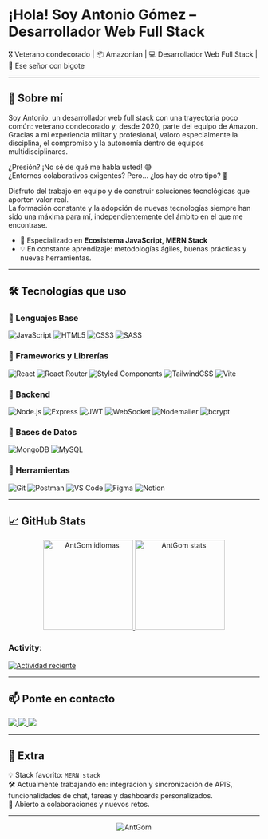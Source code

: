 # ¡Hola! Soy Antonio Gómez – Desarrollador Web Full Stack

🎖️ Veterano condecorado | 📦 Amazonian | 💻 Desarrollador Web Full Stack | 👨 Ese señor con bigote

---

## 🚀 Sobre mí

Soy Antonio, un desarrollador web full stack con una trayectoria poco común: veterano condecorado y, desde 2020, parte del equipo de Amazon. Gracias a mi experiencia militar y profesional, valoro especialmente la disciplina, el compromiso y la autonomía dentro de equipos multidisciplinares.

¿Presión? ¡No sé de qué me habla usted! 😅  
¿Entornos colaborativos exigentes? Pero… ¿los hay de otro tipo? 🤣  

Disfruto del trabajo en equipo y de construir soluciones tecnológicas que aporten valor real.  
La formación constante y la adopción de nuevas tecnologías siempre han sido una máxima para mí, independientemente del ámbito en el que me encontrase.

- 🔧 Especializado en **Ecosistema JavaScript, MERN Stack**
- 💡 En constante aprendizaje: metodologías ágiles, buenas prácticas y nuevas herramientas.

---

## 🛠️ Tecnologías que uso

### 🔸 Lenguajes Base
![JavaScript](https://img.shields.io/badge/JavaScript-F7DF1E?style=flat-square&logo=javascript&logoColor=black)
![HTML5](https://img.shields.io/badge/HTML5-E34F26?style=flat-square&logo=html5&logoColor=white)
![CSS3](https://img.shields.io/badge/CSS3-1572B6?style=flat-square&logo=css3&logoColor=white)
![SASS](https://img.shields.io/badge/Sass-CC6699?style=flat-square&logo=sass&logoColor=white)

### 🔸 Frameworks y Librerías
![React](https://img.shields.io/badge/React-20232A?style=flat-square&logo=react&logoColor=61DAFB)
![React Router](https://img.shields.io/badge/React_Router-CA4245?style=flat-square&logo=react-router&logoColor=white)
![Styled Components](https://img.shields.io/badge/Styled--Components-DB7093?style=flat-square&logo=styled-components&logoColor=white)
![TailwindCSS](https://img.shields.io/badge/Tailwind_CSS-06B6D4?style=flat-square&logo=tailwind-css&logoColor=white)
![Vite](https://img.shields.io/badge/Vite-646CFF?style=flat-square&logo=vite&logoColor=white)

### 🔸 Backend
![Node.js](https://img.shields.io/badge/Node.js-339933?style=flat-square&logo=node.js&logoColor=white)
![Express](https://img.shields.io/badge/Express.js-000000?style=flat-square&logo=express&logoColor=white)
![JWT](https://img.shields.io/badge/JWT-000000?style=flat-square&logo=jsonwebtokens&logoColor=white)
![WebSocket](https://img.shields.io/badge/WebSocket-35495E?style=flat-square&logo=socket.io&logoColor=white)
![Nodemailer](https://img.shields.io/badge/Nodemailer-339933?style=flat-square&logo=maildotru&logoColor=white)
![bcrypt](https://img.shields.io/badge/bcrypt-ff8800?style=flat-square&logo=key&logoColor=white)

### 🔸 Bases de Datos
![MongoDB](https://img.shields.io/badge/MongoDB-47A248?style=flat-square&logo=mongodb&logoColor=white)
![MySQL](https://img.shields.io/badge/MySQL-4479A1?style=flat-square&logo=mysql&logoColor=white)

### 🔸 Herramientas
![Git](https://img.shields.io/badge/Git-F05032?style=flat-square&logo=git&logoColor=white)
![Postman](https://img.shields.io/badge/Postman-FF6C37?style=flat-square&logo=postman&logoColor=white)
![VS Code](https://img.shields.io/badge/VSCode-007ACC?style=flat-square&logo=visual-studio-code&logoColor=white)
![Figma](https://img.shields.io/badge/Figma-F24E1E?style=flat-square&logo=figma&logoColor=white)
![Notion](https://img.shields.io/badge/Notion-000000?style=flat-square&logo=notion&logoColor=white)

---

## 📈 GitHub Stats

<div align="center">
  <a href="https://github.com/AntGom">
    <img height="180em" src="https://github-readme-stats.vercel.app/api/top-langs?username=AntGom&show_icons=true&locale=es&layout=compact&theme=tokyonight" alt="AntGom idiomas"/>
  </a>
  <a href="https://github.com/AntGom">
    <img height="180em" src="https://github-readme-stats.vercel.app/api?username=AntGom&show_icons=true&locale=es&theme=tokyonight" alt="AntGom stats"/>
  </a>
</div>

<h3 align="left">Activity:</h3>

[![Actividad reciente](https://github-readme-activity-graph.vercel.app/graph?username=AntGom&bg_color=100f0f&color=4c5e9e&line=4c569e&point=403e41&area=true&hide_border=true)](https://github.com/ashutosh00710/github-readme-activity-graph)

---

## 📫 Ponte en contacto

<p align="left">
  <a href="mailto:antgomdgz@gmail.com" target="_blank">
    <img src="https://img.shields.io/badge/Gmail-D14836?style=for-the-badge&logo=gmail&logoColor=white" />
  </a>
  <a href="https://www.linkedin.com/in/antonio-gómez-domínguez/" target="_blank">
    <img src="https://img.shields.io/badge/LinkedIn-0077B5?style=for-the-badge&logo=linkedin&logoColor=white" />
  </a>
  <a href="https://antgom.github.io/Web-Portfolio/" target="_blank">
    <img src="https://img.shields.io/badge/Portafolio-121212?style=for-the-badge&logo=google-chrome&logoColor=white" />
  </a>
</p>


---

## 💬 Extra

💡 Stack favorito: `MERN stack`  
🛠️ Actualmente trabajando en: integracion y sincronización de APIS, funcionalidades de chat, tareas y dashboards personalizados.  
🤝 Abierto a colaboraciones y nuevos retos.

---
<p align="center">
  <img src="https://komarev.com/ghpvc/?username=AntGom&label=Profile%20views&color=blueviolet&style=flat-square" alt="AntGom" />
</p>
